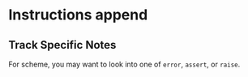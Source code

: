 # Instructions append

## Track Specific Notes

For scheme, you may want to look into one of `error`, `assert`, or `raise`.

